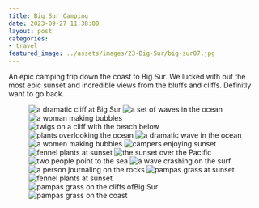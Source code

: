 ```yaml
---
title: Big Sur Camping
date: 2023-09-27 11:38:00
layout: post
categories:
- travel
featured_image: ../assets/images/23-Big-Sur/big-sur07.jpg
---
```

An epic camping trip down the coast to Big Sur. We lucked with out the most epic sunset and incredible views from the bluffs and cliffs. Definitly want to go back.

<figure>
<img src="/assets/images/23-Big-Sur/big-sur01.jpg" alt="a dramatic cliff at Big Sur">
<img src="/assets/images/23-Big-Sur/big-sur02.jpg" alt="a set of waves in the ocean">
<img src="/assets/images/23-Big-Sur/big-sur04.jpg" alt="a woman making bubbles">
<img src="/assets/images/23-Big-Sur/big-sur05.jpg" alt="twigs on a cliff with the beach below">
<img src="/assets/images/23-Big-Sur/big-sur06.jpg" alt="plants overlooking the ocean">
<img src="/assets/images/23-Big-Sur/big-sur07.jpg" alt="a dramatic wave in the ocean">
<img src="/assets/images/23-Big-Sur/big-sur08.jpg" alt="a women making bubbles">
<img src="/assets/images/23-Big-Sur/big-sur10.jpg" alt="campers enjoying sunset">
<img src="/assets/images/23-Big-Sur/big-sur09.jpg" alt="fennel plants at sunset">
<img src="/assets/images/23-Big-Sur/big-sur11.jpg" alt="the sunset over the Pacific">
<img src="/assets/images/23-Big-Sur/big-sur12.jpg" alt="two people point to the sea">
<img src="/assets/images/23-Big-Sur/big-sur13.jpg" alt="a wave crashing on the surf">
<img src="/assets/images/23-Big-Sur/big-sur15.jpg" alt="a person journaling on the rocks">
<img src="/assets/images/23-Big-Sur/big-sur16.jpg" alt="pampas grass at sunset">
<img src="/assets/images/23-Big-Sur/big-sur17.jpg" alt="fennel plants at sunset">
<img src="/assets/images/23-Big-Sur/big-sur18.jpg" alt="pampas grass on the cliffs ofBig Sur">
<img src="/assets/images/23-Big-Sur/big-sur19.jpg" alt="pampas grass on the coast">

</figure>
